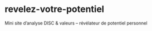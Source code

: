 # revelez-votre-potentiel
 Mini site d’analyse DISC &amp; valeurs – révélateur de potentiel personnel
